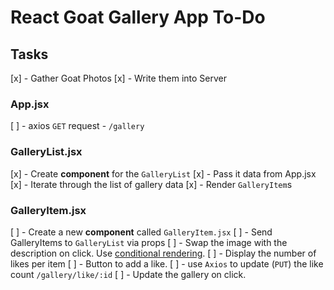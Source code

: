 # React Goat Gallery App To-Do

## Tasks

[x] - Gather Goat Photos
[x] - Write them into Server

### App.jsx

[ ] - axios `GET` request - `/gallery`

### GalleryList.jsx

[x] - Create **component** for the `GalleryList`
[x] - Pass it data from App.jsx
[x] - Iterate through the list of gallery data
[x] - Render `GalleryItem`s

### GalleryItem.jsx
[ ] - Create a new **component** called `GalleryItem.jsx`
[ ] - Send GalleryItems to `GalleryList` via props
[ ] - Swap the image with the description on click. Use [conditional rendering](https://reactjs.org/docs/conditional-rendering.html).
[ ] - Display the number of likes per item
[ ] - Button to add a like.
  [ ] - use `Axios` to update (`PUT`) the like count `/gallery/like/:id`
  [ ] - Update the gallery on click.